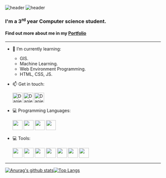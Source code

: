 ![header](https://komarev.com/ghpvc/?username=Daniel-israelov)
![header](https://capsule-render.vercel.app/api?type=waving&color=auto&height=200&section=header&text=Daniel%20Israelov&fontSize=90&animation=fadeIn)

### I'm a 3<sup>rd</sup> year Computer science student.<br>
#### Find out more about me in my [Portfolio](https://danielisraelov.netlify.app/)
---
- 🌱 I’m currently learning:
  - GIS.
  - Machine Learning.
  - Web Environment Programming.
  - HTML, CSS, JS.
- 📫 Get in touch:
  
    [<img align="left" alt="Daniel-isrealov | Whatsapp" width="32px" src="https://i.imgur.com/CUInNXM.png" />](https://wa.me/972543104547)
[<img align="left" alt="Daniel-isrealov | Gmail" width="32px" src="https://i.imgur.com/BzG8QoD.png" />](mailto:dani.prgrmr@gmail.com)
[<img align="left" alt="Daniel-isrealov | LinkedIn" width="32px" src="https://i.imgur.com/LdUCwc6.png" />](https://www.linkedin.com/in/daniel-israelov-programmer/) 
<br><br>

- 💻 Programming Languages:<br><br>
    <img height="32" width="32" src="https://img.icons8.com/color/50/000000/c-programming.png"/>
    <img heigth="32" width="32" src="https://img.icons8.com/color/50/000000/c-plus-plus-logo.png"/>
    <img height="32" width="32" src="https://img.icons8.com/color/48/000000/java-coffee-cup-logo--v1.png"/>
    <img height="32" width="32" src="https://img.icons8.com/color/48/000000/python--v1.png"/>

- 💻 Tools:<br><br>
    <img height="32" width="32" src="https://img.icons8.com/color/48/000000/visual-studio-2019.png"/>
    <img height="32" width="32" src="https://img.icons8.com/fluency/48/000000/visual-studio-code-2019.png"/>
    <img height="32" width="32" src="https://img.icons8.com/color/48/000000/intellij-idea.png"/>
    <img height="32" width="32" src="https://img.icons8.com/fluency/344/4a90e2/jupyter.png"/>
    <img height="32" width="32" src="https://img.icons8.com/fluency/48/000000/mysql-logo.png"/>
    <img height="32" width="32" src="https://img.icons8.com/color/48/000000/android-studio--v2.png"/>
    <img height="32" width="32" src="https://www.vectorlogo.zone/logos/firebase/firebase-icon.svg"/>

---
[![Anurag's github stats](https://github-readme-stats.vercel.app/api?username=Daniel-israelov&theme=dark&show_icons=true&include_all_commits=false)](https://github.com/anuraghazra/github-readme-stats)[![Top Langs](https://github-readme-stats.vercel.app/api/top-langs/?username=daniel-israelov&theme=dark&langs_count=10&layout=compact)](https://github.com/anuraghazra/github-readme-stats)
